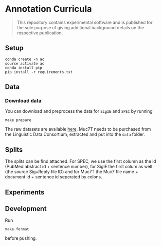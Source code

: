 # Annotation Curricula

> This repository contains experimental software and is published for the sole purpose of giving additional background 
> details on the respective publication.

## Setup

    conda create -n ac
    source activate ac 
    conda install pip
    pip install -r requirements.txt

## Data

### Download data

You can download and preprocess the data for `SigIE` and `SPEC` by running

    make prepare

The raw datasets are available [here](http://pages.cs.wisc.edu/~bsettles/data/).
Muc7T needs to be purchased from the Linguistic Data Consortium, extracted and
put into the `data` folder. 

## Splits

The splits can be find attached. For SPEC, we use the first column as the id
(PubMed abstract id + sentence number), for SigIE the first colum as well
(the source Sig+Reply file ID) and for Muc7T the Muc7 file name + document id +
sentence id seperated by colons.

## Experiments
    



    
## Development

Run
    
    make format
    
before pushing.

